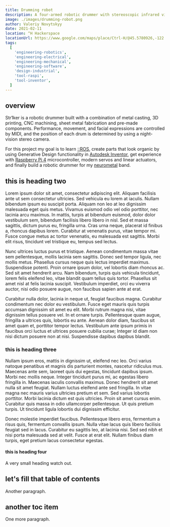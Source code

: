 ```yaml
---
title: Drumming robot
description: A four-armed robotic drummer with stereoscopic infrared vision
image: ./images/drumming-robot.png
author: Valeriy Novytskyy
date: 2021-02-11
location: ^H Hackerspace
locationUrl: https://www.google.com/maps/place/Ctrl-H/@45.5780926,-122.6819841,20.57z
tags:
  [
    'engineering-robotics',
    'engineering-electrical',
    'engineering-mechanical',
    'engineering-software',
    'design-industrial',
    'tool-raspi',
    'tool-inventor',
  ]
---
```


## overview

Str1ker is a robotic drummer built with a combination of metal casting, 3D printing, CNC machining, sheet metal fabrication and pre-made components. Performance, movement, and facial expressions are controlled by MIDI, and the position of each drum is determined by using a night-vision stereo camera.

For this project my goal is to learn [::ROS](https://www.ros.org/), create parts that look organic by using Generative Design functionality in [Autodesk Inventor](https://www.autodesk.com/products/inventor/), get experience with [Raspberry Pi 4](https://www.adafruit.com/product/4296) microcontroller, modern servos and linear actuators, and finally build a robotic drummer for my [neurometal](https://www.youtube.com/playlist?list=PL2ZwTvIdYJGJxl1kszP3a_z6O4DcHwvok) band.

## this is heading two

Lorem ipsum dolor sit amet, consectetur adipiscing elit. Aliquam facilisis ante ut sem consectetur ultricies. Sed vehicula eu lorem at iaculis. Nullam bibendum ipsum eu suscipit porta. Aliquam non leo at leo dignissim malesuada eget quis metus. Vivamus euismod odio vel odio porttitor, nec lacinia arcu maximus. In mattis, turpis at bibendum euismod, dolor dolor vestibulum sem, bibendum facilisis libero libero in nisl. Sed et massa sagittis, dictum purus eu, fringilla urna. Cras urna neque, placerat id finibus a, rhoncus dapibus lorem. Curabitur at venenatis purus, vitae tempor mi. Fusce congue metus ac tortor venenatis, eu malesuada est sagittis. Morbi elit risus, tincidunt vel tristique eu, tempus sed lectus.

Nunc ultrices luctus purus et tristique. Aenean condimentum massa vitae sem pellentesque, mollis lacinia sem sagittis. Donec sed tempor ligula, nec mollis metus. Phasellus cursus neque quis lectus imperdiet maximus. Suspendisse potenti. Proin ornare ipsum dolor, vel lobortis diam rhoncus ac. Sed sit amet hendrerit arcu. Nam bibendum, turpis quis vehicula tincidunt, lorem felis eleifend leo, vitae blandit quam tellus quis tortor. Phasellus sit amet nisl at felis lacinia suscipit. Vestibulum imperdiet, orci eu viverra auctor, nisi odio posuere augue, non faucibus sapien ante at erat.

Curabitur nulla dolor, lacinia in neque ut, feugiat faucibus magna. Curabitur condimentum nec dolor eu vestibulum. Fusce eget mauris quis turpis accumsan dignissim sit amet eu elit. Morbi rutrum magna nisi, vitae dignissim tellus posuere vel. In et ornare turpis. Pellentesque quam augue, fringilla a ultrices quis, lobortis eu ante. Aenean dolor diam, faucibus sit amet quam et, porttitor tempor lectus. Vestibulum ante ipsum primis in faucibus orci luctus et ultrices posuere cubilia curae; Integer id diam non nisi dictum posuere non at nisi. Suspendisse dapibus dapibus blandit.

### this is heading three

Nullam ipsum eros, mattis in dignissim ut, eleifend nec leo. Orci varius natoque penatibus et magnis dis parturient montes, nascetur ridiculus mus. Maecenas ante sem, laoreet quis dui egestas, tincidunt dapibus ipsum. Morbi nec mollis neque. Integer tincidunt purus mi, ac egestas libero fringilla in. Maecenas iaculis convallis maximus. Donec hendrerit sit amet nulla sit amet feugiat. Nullam luctus eleifend ante sed fringilla. In vitae magna nec mauris varius ultricies pretium et sem. Sed varius lobortis porttitor. Morbi lacinia dictum est quis ultricies. Proin sit amet cursus enim. Curabitur quis massa in odio ullamcorper pellentesque. Ut quis pretium turpis. Ut tincidunt ligula lobortis dui dignissim efficitur.

Donec molestie imperdiet faucibus. Pellentesque libero eros, fermentum a risus quis, fermentum convallis ipsum. Nulla vitae lacus quis libero facilisis feugiat sed in lacus. Curabitur eu sagittis leo, at lacinia nisi. Sed sed nibh et nisi porta malesuada sed at velit. Fusce at erat elit. Nullam finibus diam turpis, eget pretium lacus consectetur egestas.

#### this is heading four

A very small heading watch out.

## let's fill that table of contents

Another paragraph.

## another toc item

One more paragraph.
